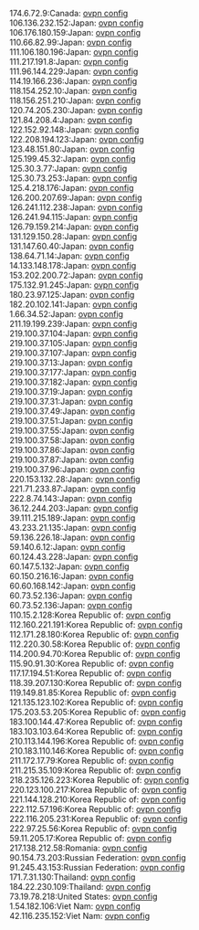 174.6.72.9:Canada: [ovpn config](vpn/174_6_72_9.ovpn)  
106.136.232.152:Japan: [ovpn config](vpn/106_136_232_152.ovpn)  
106.176.180.159:Japan: [ovpn config](vpn/106_176_180_159.ovpn)  
110.66.82.99:Japan: [ovpn config](vpn/110_66_82_99.ovpn)  
111.106.180.196:Japan: [ovpn config](vpn/111_106_180_196.ovpn)  
111.217.191.8:Japan: [ovpn config](vpn/111_217_191_8.ovpn)  
111.96.144.229:Japan: [ovpn config](vpn/111_96_144_229.ovpn)  
114.19.166.236:Japan: [ovpn config](vpn/114_19_166_236.ovpn)  
118.154.252.10:Japan: [ovpn config](vpn/118_154_252_10.ovpn)  
118.156.251.210:Japan: [ovpn config](vpn/118_156_251_210.ovpn)  
120.74.205.230:Japan: [ovpn config](vpn/120_74_205_230.ovpn)  
121.84.208.4:Japan: [ovpn config](vpn/121_84_208_4.ovpn)  
122.152.92.148:Japan: [ovpn config](vpn/122_152_92_148.ovpn)  
122.208.194.123:Japan: [ovpn config](vpn/122_208_194_123.ovpn)  
123.48.151.80:Japan: [ovpn config](vpn/123_48_151_80.ovpn)  
125.199.45.32:Japan: [ovpn config](vpn/125_199_45_32.ovpn)  
125.30.3.77:Japan: [ovpn config](vpn/125_30_3_77.ovpn)  
125.30.73.253:Japan: [ovpn config](vpn/125_30_73_253.ovpn)  
125.4.218.176:Japan: [ovpn config](vpn/125_4_218_176.ovpn)  
126.200.207.69:Japan: [ovpn config](vpn/126_200_207_69.ovpn)  
126.241.112.238:Japan: [ovpn config](vpn/126_241_112_238.ovpn)  
126.241.94.115:Japan: [ovpn config](vpn/126_241_94_115.ovpn)  
126.79.159.214:Japan: [ovpn config](vpn/126_79_159_214.ovpn)  
131.129.150.28:Japan: [ovpn config](vpn/131_129_150_28.ovpn)  
131.147.60.40:Japan: [ovpn config](vpn/131_147_60_40.ovpn)  
138.64.71.14:Japan: [ovpn config](vpn/138_64_71_14.ovpn)  
14.133.148.178:Japan: [ovpn config](vpn/14_133_148_178.ovpn)  
153.202.200.72:Japan: [ovpn config](vpn/153_202_200_72.ovpn)  
175.132.91.245:Japan: [ovpn config](vpn/175_132_91_245.ovpn)  
180.23.97.125:Japan: [ovpn config](vpn/180_23_97_125.ovpn)  
182.20.102.141:Japan: [ovpn config](vpn/182_20_102_141.ovpn)  
1.66.34.52:Japan: [ovpn config](vpn/1_66_34_52.ovpn)  
211.19.199.239:Japan: [ovpn config](vpn/211_19_199_239.ovpn)  
219.100.37.104:Japan: [ovpn config](vpn/219_100_37_104.ovpn)  
219.100.37.105:Japan: [ovpn config](vpn/219_100_37_105.ovpn)  
219.100.37.107:Japan: [ovpn config](vpn/219_100_37_107.ovpn)  
219.100.37.13:Japan: [ovpn config](vpn/219_100_37_13.ovpn)  
219.100.37.177:Japan: [ovpn config](vpn/219_100_37_177.ovpn)  
219.100.37.182:Japan: [ovpn config](vpn/219_100_37_182.ovpn)  
219.100.37.19:Japan: [ovpn config](vpn/219_100_37_19.ovpn)  
219.100.37.31:Japan: [ovpn config](vpn/219_100_37_31.ovpn)  
219.100.37.49:Japan: [ovpn config](vpn/219_100_37_49.ovpn)  
219.100.37.51:Japan: [ovpn config](vpn/219_100_37_51.ovpn)  
219.100.37.55:Japan: [ovpn config](vpn/219_100_37_55.ovpn)  
219.100.37.58:Japan: [ovpn config](vpn/219_100_37_58.ovpn)  
219.100.37.86:Japan: [ovpn config](vpn/219_100_37_86.ovpn)  
219.100.37.87:Japan: [ovpn config](vpn/219_100_37_87.ovpn)  
219.100.37.96:Japan: [ovpn config](vpn/219_100_37_96.ovpn)  
220.153.132.28:Japan: [ovpn config](vpn/220_153_132_28.ovpn)  
221.71.233.87:Japan: [ovpn config](vpn/221_71_233_87.ovpn)  
222.8.74.143:Japan: [ovpn config](vpn/222_8_74_143.ovpn)  
36.12.244.203:Japan: [ovpn config](vpn/36_12_244_203.ovpn)  
39.111.215.189:Japan: [ovpn config](vpn/39_111_215_189.ovpn)  
43.233.21.135:Japan: [ovpn config](vpn/43_233_21_135.ovpn)  
59.136.226.18:Japan: [ovpn config](vpn/59_136_226_18.ovpn)  
59.140.6.12:Japan: [ovpn config](vpn/59_140_6_12.ovpn)  
60.124.43.228:Japan: [ovpn config](vpn/60_124_43_228.ovpn)  
60.147.5.132:Japan: [ovpn config](vpn/60_147_5_132.ovpn)  
60.150.216.16:Japan: [ovpn config](vpn/60_150_216_16.ovpn)  
60.60.168.142:Japan: [ovpn config](vpn/60_60_168_142.ovpn)  
60.73.52.136:Japan: [ovpn config](vpn/60_73_52_136.ovpn)  
60.73.52.136:Japan: [ovpn config](vpn/60_73_52_136.ovpn)  
110.15.2.128:Korea Republic of: [ovpn config](vpn/110_15_2_128.ovpn)  
112.160.221.191:Korea Republic of: [ovpn config](vpn/112_160_221_191.ovpn)  
112.171.28.180:Korea Republic of: [ovpn config](vpn/112_171_28_180.ovpn)  
112.220.30.58:Korea Republic of: [ovpn config](vpn/112_220_30_58.ovpn)  
114.200.94.70:Korea Republic of: [ovpn config](vpn/114_200_94_70.ovpn)  
115.90.91.30:Korea Republic of: [ovpn config](vpn/115_90_91_30.ovpn)  
117.17.194.51:Korea Republic of: [ovpn config](vpn/117_17_194_51.ovpn)  
118.39.207.130:Korea Republic of: [ovpn config](vpn/118_39_207_130.ovpn)  
119.149.81.85:Korea Republic of: [ovpn config](vpn/119_149_81_85.ovpn)  
121.135.123.102:Korea Republic of: [ovpn config](vpn/121_135_123_102.ovpn)  
175.203.53.205:Korea Republic of: [ovpn config](vpn/175_203_53_205.ovpn)  
183.100.144.47:Korea Republic of: [ovpn config](vpn/183_100_144_47.ovpn)  
183.103.103.64:Korea Republic of: [ovpn config](vpn/183_103_103_64.ovpn)  
210.113.144.196:Korea Republic of: [ovpn config](vpn/210_113_144_196.ovpn)  
210.183.110.146:Korea Republic of: [ovpn config](vpn/210_183_110_146.ovpn)  
211.172.17.79:Korea Republic of: [ovpn config](vpn/211_172_17_79.ovpn)  
211.215.35.109:Korea Republic of: [ovpn config](vpn/211_215_35_109.ovpn)  
218.235.126.223:Korea Republic of: [ovpn config](vpn/218_235_126_223.ovpn)  
220.123.100.217:Korea Republic of: [ovpn config](vpn/220_123_100_217.ovpn)  
221.144.128.210:Korea Republic of: [ovpn config](vpn/221_144_128_210.ovpn)  
222.112.57.196:Korea Republic of: [ovpn config](vpn/222_112_57_196.ovpn)  
222.116.205.231:Korea Republic of: [ovpn config](vpn/222_116_205_231.ovpn)  
222.97.25.56:Korea Republic of: [ovpn config](vpn/222_97_25_56.ovpn)  
59.11.205.17:Korea Republic of: [ovpn config](vpn/59_11_205_17.ovpn)  
217.138.212.58:Romania: [ovpn config](vpn/217_138_212_58.ovpn)  
90.154.73.203:Russian Federation: [ovpn config](vpn/90_154_73_203.ovpn)  
91.245.43.153:Russian Federation: [ovpn config](vpn/91_245_43_153.ovpn)  
171.7.31.130:Thailand: [ovpn config](vpn/171_7_31_130.ovpn)  
184.22.230.109:Thailand: [ovpn config](vpn/184_22_230_109.ovpn)  
73.19.78.218:United States: [ovpn config](vpn/73_19_78_218.ovpn)  
1.54.182.106:Viet Nam: [ovpn config](vpn/1_54_182_106.ovpn)  
42.116.235.152:Viet Nam: [ovpn config](vpn/42_116_235_152.ovpn)  
